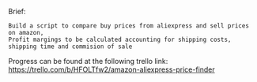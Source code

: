 

Brief:

	Build a script to compare buy prices from aliexpress and sell prices on amazon, 
	Profit margings to be calculated accounting for shipping costs, shipping time and commision of sale 
	
Progress can be found at the following trello link: https://trello.com/b/HFOLTfw2/amazon-aliexpress-price-finder

